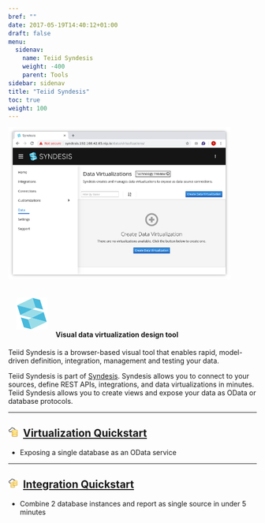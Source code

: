 ```yaml
---
bref: ""
date: 2017-05-19T14:40:12+01:00
draft: false
menu:
  sidenav:
    name: Teiid Syndesis
    weight: -400
    parent: Tools
sidebar: sidenav
title: "Teiid Syndesis"
toc: true
weight: 100
---
```


<div class="full-width-feature text-center mt-2 mt-md-5">
  <div class="container">
    <div class="row align-items-center">
      <div class="col-xs-12 col-sm-12 col-md-6 col-lg-6 push-md-6 mb-2">
        <img width="450" class="screenshot" src="/images/ts-home.png" alt="Teiid Syndesis Home"/>
      </div>
      <div class="col-xs-12 col-sm-12 col-md-6 col-lg-6 pull-md-6">
        <h4>
          <img style="padding:1rem" src="/images/syndesis_icon_32.svg" />Visual data virtualization design tool
        </h4>
        <p class="lead">
          Teiid Syndesis is a browser-based visual tool that enables rapid, model-driven definition, integration, management and testing your data.

Teiid Syndesis is part of <a href="https://syndesis.io/">Syndesis</a>.  Syndesis allows you to connect to your sources, define REST APIs, integrations, and data virtualizations in minutes.  Teiid Syndesis allows you to create views and expose your data as OData or database protocols.
        </p>
      </div>
    </div>
  </div>
</div>

---

## <img src="/images/datavirt-logo.png"> <img> [Virtualization Quickstart](./virtualization)

- Exposing a single database as an OData service

---

## <img src="/images/dataintegration-icon.png"> <img> [Integration Quickstart](./integration)

- Combine 2 database instances and report as single source in under 5 minutes
